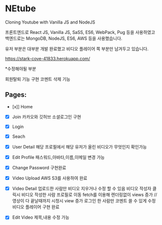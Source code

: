 # NEtube

Cloning Youtube with Vanilla JS and NodeJS

프론트엔드로 React JS, Vanilla JS, SaSS, ES6, WebPack, Pug 등을 사용하였고 백엔드로는 MongoDB, NodeJS, ES6, AWS 등을 사용했습니다.

유저 부분은 대부분 개발 완료했고 비디오 플레이어 쪽 부분만 남겨두고 있습니다.

https://stark-cove-41833.herokuapp.com/

*수정해야될 부분

회원탈퇴 기능 구현
코멘트 삭제 기능




## Pages:
- [x]] Home
- [x] Join
	카카오와 깃허브 소셜로그인 구현
- [X] Login
- [X] Seach
- [X] User Detail
	해당 프로필에서 해당 유저가 올린 비디오가 무엇인지 확인가능
- [X] Edit Profile
	패스워드,아바타,이름,이메일 변경 가능
- [X] Change Password
	구현완료
- [X] Video Upload
	AWS S3를 사용하여 완료
- [X] Video Detail
	업로드한 사람만 비디오 지우거나 수정 할 수 있음
	비디오 작성자 클릭시 비디오 작성한 사람 프로필로 이동
	fetch를 이용해 렌더링없이 views 증가 // 영상이 다 끝날때까지 시청시 view 증가
	로그인 한 사람만 코멘트 쓸 수 있게 수정
	비디오 플레이어 구현 완료
- [X] Edit Video
	제목,내용 수정 가능

